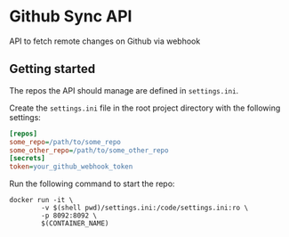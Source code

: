 # Github Sync API

API to fetch remote changes on Github via webhook

## Getting started

The repos the API should manage are defined in `settings.ini`.

Create the `settings.ini` file in the root project directory with the following settings:

```ini
[repos]
some_repo=/path/to/some_repo
some_other_repo=/path/to/some_other_repo
[secrets]
token=your_github_webhook_token
```

Run the following command to start the repo:

```shell
docker run -it \
		-v $(shell pwd)/settings.ini:/code/settings.ini:ro \
		-p 8092:8092 \
		$(CONTAINER_NAME)
```


